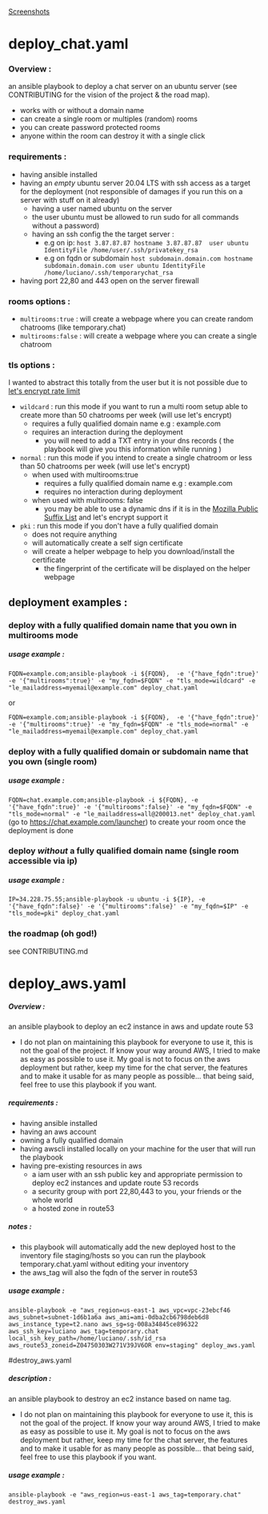 [Screenshots](https://imgur.com/a/vhiiy8j)

# deploy_chat.yaml
### Overview : 
an ansible playbook to deploy a chat server on an ubuntu server (see CONTRIBUTING for the vision of the project & the road map).
- works with or without a domain name
- can create a single room or multiples (random) rooms 
- you can create password protected rooms
- anyone within the room can destroy it with a single click
### requirements : 
- having ansible installed 
- having an *empty* ubuntu server 20.04 LTS with ssh access as a target for the deployment (not responsible of damages if you run this on a server with stuff on it already)
  - having a user named ubuntu on the server
  - the user ubuntu must be allowed to run sudo for all commands without a password)
  - having an ssh config the the target server : 
    - e.g on ip: `host 3.87.87.87
hostname 3.87.87.87 
user ubuntu
IdentityFile /home/user/.ssh/privatekey_rsa`
    - e.g on fqdn or subdomain `host subdomain.domain.com
hostname subdomain.domain.com
user ubuntu
IdentityFile /home/luciano/.ssh/temporarychat_rsa
`
- having port 22,80 and 443 open on the server firewall
### rooms options :
- `multirooms:true` : will create a webpage where you can create random chatrooms (like temporary.chat)
- `multirooms:false` : will create a webpage where you can create a single chatroom
### tls options :
I wanted to abstract this totally from the user but it is not possible due to [let's encrypt rate limit](https://letsencrypt.org/docs/rate-limits/)
- `wildcard` : run this mode if you want to run a multi room setup able to create more than 50 chatrooms per week (will use let's encrypt)
  - requires a fully qualified domain name e.g : example.com
  - requires an interaction during the deployment
    - you will need to add a TXT entry in your dns records ( the playbook will give you this information while running )
- `normal` : run this mode if you intend to create a single chatroom or less than 50 chatrooms per week (will use let's encrypt)
  - when used with multirooms:true
    - requires a fully qualified domain name e.g : example.com
    - requires no interaction during deployment
  - when used with multirooms: false
    - you may be able to use a dynamic dns if it is in the [Mozilla Public Suffix List](https://github.com/publicsuffix/list/blob/master/public_suffix_list.dat) and let's encrypt support it  
- `pki` : run this mode if you don't have a fully qualified domain 
  - does not require anything
  - will automatically create a self sign certificate 
  - will create a helper webpage to help you download/install the certificate 
    - the fingerprint of the certificate will be displayed on the helper webpage

## deployment examples :
### deploy with a fully qualified domain name that you own in multirooms mode 
##### usage example :
`FQDN=example.com;ansible-playbook -i ${FQDN},  -e '{"have_fqdn":true}' -e '{"multirooms":true}' -e "my_fqdn=$FQDN" -e "tls_mode=wildcard" -e "le_mailaddress=myemail@example.com" deploy_chat.yaml`

or

`FQDN=example.com;ansible-playbook -i ${FQDN},  -e '{"have_fqdn":true}' -e '{"multirooms":true}' -e "my_fqdn=$FQDN" -e "tls_mode=normal" -e "le_mailaddress=myemail@example.com" deploy_chat.yaml`
### deploy with a fully qualified domain or subdomain name that you own (single room)
##### usage example : 
`FQDN=chat.example.com;ansible-playbook -i ${FQDN}, -e '{"have_fqdn":true}' -e '{"multirooms":false}' -e "my_fqdn=$FQDN" -e "tls_mode=normal" -e "le_mailaddress=all@200013.net" deploy_chat.yaml`
(go to https://chat.example.com/launcher) to create your room once the deployment is done
### deploy *without* a fully qualified domain name (single room accessible via ip)
##### usage example : 
`IP=34.228.75.55;ansible-playbook -u ubuntu -i ${IP}, -e '{"have_fqdn":false}' -e '{"multirooms":false}' -e "my_fqdn=$IP" -e "tls_mode=pki" deploy_chat.yaml`


### the roadmap (oh god!)

see CONTRIBUTING.md




# deploy_aws.yaml 
##### Overview :
an ansible playbook to deploy an ec2 instance in aws and update route 53 
- I do not plan on maintaining this playbook for everyone to use it, this is not the goal of the project. If know your way around AWS, I tried to make as easy as possible to use it. My goal is not to focus on the aws deployment but rather, keep my time for the chat server, the features and to make it usable for as many people as possible... that being said, feel free to use this playbook if you want.
##### requirements : 
- having ansible installed
- having an aws account
- owning a fully qualified domain
- having awscli installed locally on your machine for the user that will run the playbook
- having pre-existing resources in aws
  - a iam user with an ssh public key and appropriate permission to deploy ec2 instances and update route 53 records
  - a security group with port 22,80,443 to you, your friends or the whole world   
  - a hosted zone in route53   

##### notes :
- this playbook will automatically add the new deployed host to the inventory file staging/hosts so you can run the playbook temporary.chat.yaml without editing your inventory
- the aws_tag will also the fqdn of the server in route53
##### usage example :
`ansible-playbook -e "aws_region=us-east-1 aws_vpc=vpc-23ebcf46 aws_subnet=subnet-1d6b1a6a aws_ami=ami-0dba2cb6798deb6d8 aws_instance_type=t2.nano aws_sg=sg-008a34845ce896322 aws_ssh_key=luciano aws_tag=temporary.chat local_ssh_key_path=/home/luciano/.ssh/id_rsa aws_route53_zoneid=Z04750303W271V39JV6OR env=staging" deploy_aws.yaml`

#destroy_aws.yaml
##### description :
an ansible playbook to destroy an ec2 instance based on name tag. 
- I do not plan on maintaining this playbook for everyone to use it, this is not the goal of the project. If know your way around AWS, I tried to make as easy as possible to use it. My goal is not to focus on the aws deployment but rather, keep my time for the chat server, the features and to make it usable for as many people as possible... that being said, feel free to use this playbook if you want.
##### usage example :
`ansible-playbook -e "aws_region=us-east-1 aws_tag=temporary.chat" destroy_aws.yaml`
